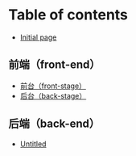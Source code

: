 # Table of contents

* [Initial page](README.md)

## 前端（front-end） <a id="front-end"></a>

* [前台（front-stage）](front-end/front-stage.md)
* [后台（back-stage）](front-end/back-stage.md)

## 后端（back-end） <a id="back-end"></a>

* [Untitled](back-end/untitled.md)


